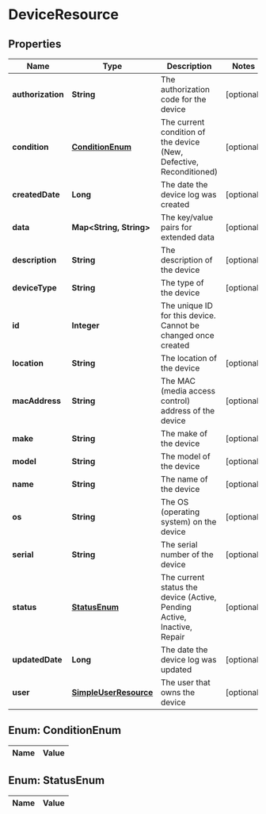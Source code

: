 
# DeviceResource

## Properties
Name | Type | Description | Notes
------------ | ------------- | ------------- | -------------
**authorization** | **String** | The authorization code for the device |  [optional]
**condition** | [**ConditionEnum**](#ConditionEnum) | The current condition of the device (New, Defective, Reconditioned) |  [optional]
**createdDate** | **Long** | The date the device log was created |  [optional]
**data** | **Map&lt;String, String&gt;** | The key/value pairs for extended data |  [optional]
**description** | **String** | The description of the device |  [optional]
**deviceType** | **String** | The type of the device |  [optional]
**id** | **Integer** | The unique ID for this device. Cannot be changed once created | 
**location** | **String** | The location of the device |  [optional]
**macAddress** | **String** | The MAC (media access control) address of the device |  [optional]
**make** | **String** | The make of the device |  [optional]
**model** | **String** | The model of the device |  [optional]
**name** | **String** | The name of the device |  [optional]
**os** | **String** | The OS (operating system) on the device |  [optional]
**serial** | **String** | The serial number of the device |  [optional]
**status** | [**StatusEnum**](#StatusEnum) | The current status the device (Active, Pending Active, Inactive, Repair |  [optional]
**updatedDate** | **Long** | The date the device log was updated |  [optional]
**user** | [**SimpleUserResource**](SimpleUserResource.md) | The user that owns the device |  [optional]


<a name="ConditionEnum"></a>
## Enum: ConditionEnum
Name | Value
---- | -----


<a name="StatusEnum"></a>
## Enum: StatusEnum
Name | Value
---- | -----



